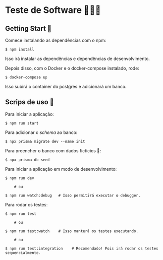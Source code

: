 # Teste de Software 👨‍🔬🧪

## Getting Start 🚀

Comece instalando as dependências com o npm:

```shell
$ npm install
```

Isso irá instalar as dependências e dependências de desenvolvimento.

Depois disso, com o Docker e o docker-compose instalado, rode:

```shell
$ docker-compose up
```

Isso subirá o container do postgres e adicionará um banco.

## Scrips de uso 🤖

Para iniciar a aplicação:

```shell
$ npm run start
```

Para adicionar o _schema_ ao banco:

```shell
$ npx prisma migrate dev --name init
```

Para preencher o banco com dados ficticios 🚧:

```shell
$ npx prisma db seed
```

Para iniciar a aplicação em modo de desenvolvimento:

```shell
$ npm run dev

    # ou

$ npm run watch:debug   # Isso permitirá executar o debugger.
```

Para rodar os testes:

```shell
$ npm run test

    # ou

$ npm run test:watch    # Isso manterá os testes executando.

    # ou

$ npm run test:integration    # Recomendado! Pois irá rodar os testes sequencialmente.
```

